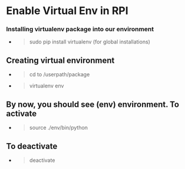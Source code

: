 # Enable Virtual Env in RPI

### Installing virtualenv package into our environment
- > sudo pip install virtualenv (for global installations)

## Creating virtual environment
- > cd to /userpath/package
- > virtualenv env

## By now, you should see (env) environment. To activate
- > source ./env/bin/python

## To deactivate
- > deactivate